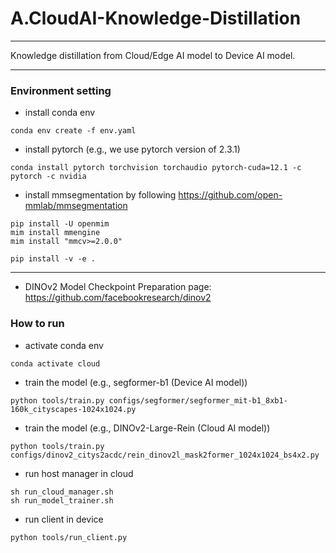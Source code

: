 # A.CloudAI-Knowledge-Distillation
---
Knowledge distillation from Cloud/Edge AI model to Device AI model.

---
### Environment setting
- install conda env
```
conda env create -f env.yaml
```

- install pytorch (e.g., we use pytorch version of 2.3.1)
``` 
conda install pytorch torchvision torchaudio pytorch-cuda=12.1 -c pytorch -c nvidia
```

- install mmsegmentation by following https://github.com/open-mmlab/mmsegmentation
```
pip install -U openmim
mim install mmengine
mim install "mmcv>=2.0.0"

pip install -v -e .
```
---

- DINOv2 Model Checkpoint Preparation
page: https://github.com/facebookresearch/dinov2


### How to run
- activate conda env
```
conda activate cloud
```

- train the model (e.g., segformer-b1 (Device AI model))
```
python tools/train.py configs/segformer/segformer_mit-b1_8xb1-160k_cityscapes-1024x1024.py
```
- train the model (e.g., DINOv2-Large-Rein (Cloud AI model))
```
python tools/train.py configs/dinov2_citys2acdc/rein_dinov2l_mask2former_1024x1024_bs4x2.py
```

- run host manager in cloud
```
sh run_cloud_manager.sh
sh run_model_trainer.sh
```

- run client in device
```
python tools/run_client.py
```


